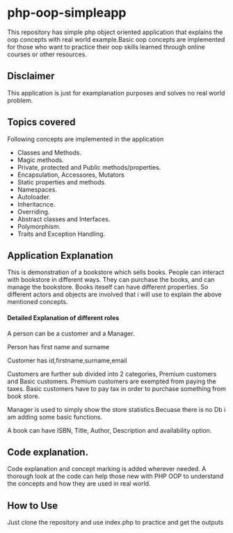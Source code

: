 # php-oop-simpleapp 

This repository has simple php object oriented application that explains the oop concepts with real world example.Basic oop concepts are implemented for those who want to practice their oop skills learned through online courses or other resources. 

## Disclaimer
This application is just for examplanation purposes and solves no real world problem. 

## Topics covered

Following concepts are implemented in the application 

- Classes and Methods.
- Magic methods.
- Private, protected and Public methods/properties.
- Encapsulation, Accessores, Mutators
- Static properties and methods.
- Namespaces.
- Autoloader.
- Inheritacnce.
- Overriding.
- Abstract classes and Interfaces.
- Polymorphism.
- Traits and Exception Handling.


## Application Explanation

This is demonstration of a bookstore which sells books. People can interact with bookstore in different ways. They can purchase the books, and can manage the bookstore. Books iteself can have different properties. So different actors and objects are involved that i will use to explain the above mentioned concepts.

#### Detailed Explanation of different roles

A person can be a customer and a Manager.

Person has first name and surname

Customer has id,firstname,surname,email 

Customers are further sub divided into 2 categories, Premium customers and Basic customers. Premium customers are exempted from paying the taxes. Basic customers have to pay tax in order to purchase something from book store.

Manager is used to simply show the store statistics.Becuase there is no Db i am adding some basic functions.

A book can have ISBN, Title, Author, Description and availability option.


## Code explanation.

Code explanation and concept marking is added wherever needed. A thorough look at the code can help those new with PHP OOP to understand the concepts and how they are used in real world.


## How to Use

Just clone the repository and use index.php to practice and get the outputs



